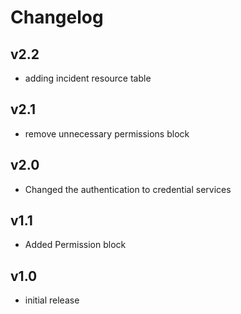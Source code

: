# Changelog

## v2.2

- adding incident resource table

## v2.1

- remove unnecessary permissions block

## v2.0

- Changed the authentication to credential services

## v1.1

- Added Permission block

## v1.0

- initial release
